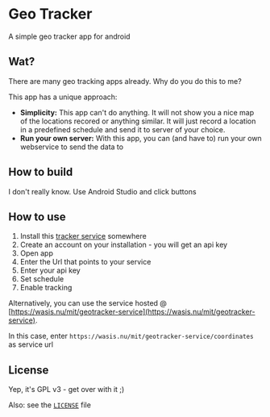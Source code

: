 # Geo Tracker

A simple geo tracker app for android

## Wat?

There are many geo tracking apps already. Why do you do this to me?

This app has a unique approach:

 * **Simplicity:** This app can't do anything. It will not show you a nice map of the locations recored
   or anything similar. It will just record a location in a predefined schedule and send it to
   server of your choice.
 * **Run your own server:** With this app, you can (and have to) run your own webservice to send the
   data to

## How to build

I don't really know. Use Android Studio and click buttons

## How to use

1. Install this [tracker service](https://github.com/sne11ius/geotracker-service) somewhere
2. Create an account on your installation - you will get an api key
3. Open app
4. Enter the Url that points to your service
5. Enter your api key
6. Set schedule
7. Enable tracking

Alternatively, you can use the service hosted @ [https://wasis.nu/mit/geotracker-service](https://wasis.nu/mit/geotracker-service).

In this case, enter `https://wasis.nu/mit/geotracker-service/coordinates` as service url

## License

Yep, it's GPL v3 - get over with it ;)

Also: see the [`LICENSE`](https://raw.githubusercontent.com/sne11ius/GeoTracker/master/LICENSE) file
